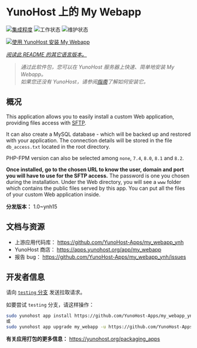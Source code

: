 <!--
注意：此 README 由 <https://github.com/YunoHost/apps/tree/master/tools/readme_generator> 自动生成
请勿手动编辑。
-->

# YunoHost 上的 My Webapp

[![集成程度](https://dash.yunohost.org/integration/my_webapp.svg)](https://dash.yunohost.org/appci/app/my_webapp) ![工作状态](https://ci-apps.yunohost.org/ci/badges/my_webapp.status.svg) ![维护状态](https://ci-apps.yunohost.org/ci/badges/my_webapp.maintain.svg)

[![使用 YunoHost 安装 My Webapp](https://install-app.yunohost.org/install-with-yunohost.svg)](https://install-app.yunohost.org/?app=my_webapp)

*[阅读此 README 的其它语言版本。](./ALL_README.md)*

> *通过此软件包，您可以在 YunoHost 服务器上快速、简单地安装 My Webapp。*  
> *如果您还没有 YunoHost，请参阅[指南](https://yunohost.org/install)了解如何安装它。*

## 概况

This application allows you to easily install a custom Web application, providing files access with [SFTP](https://yunohost.org/en/filezilla).

It can also create a MySQL database - which will be backed up and restored with your application. The connection details will be stored in the file `db_access.txt` located in the root directory.

PHP-FPM version can also be selected among `none`, `7.4`, `8.0`, `8.1` and `8.2`.

**Once installed, go to the chosen URL to know the user, domain and port you will have to use for the SFTP access.** The password is one you chosen during the installation. Under the Web directory, you will see a `www` folder which contains the public files served by this app. You can put all the files of your custom Web application inside.


**分发版本：** 1.0~ynh15
## 文档与资源

- 上游应用代码库： <https://github.com/YunoHost-Apps/my_webapp_ynh>
- YunoHost 商店： <https://apps.yunohost.org/app/my_webapp>
- 报告 bug： <https://github.com/YunoHost-Apps/my_webapp_ynh/issues>

## 开发者信息

请向 [`testing` 分支](https://github.com/YunoHost-Apps/my_webapp_ynh/tree/testing) 发送拉取请求。

如要尝试 `testing` 分支，请这样操作：

```bash
sudo yunohost app install https://github.com/YunoHost-Apps/my_webapp_ynh/tree/testing --debug
或
sudo yunohost app upgrade my_webapp -u https://github.com/YunoHost-Apps/my_webapp_ynh/tree/testing --debug
```

**有关应用打包的更多信息：** <https://yunohost.org/packaging_apps>
